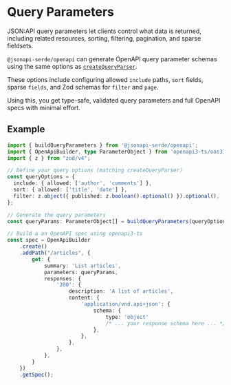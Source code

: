 # Query Parameters

JSON:API query parameters let clients control what data is returned, including related resources, sorting, filtering,
pagination, and sparse fieldsets.

`@jsonapi-serde/openapi` can generate OpenAPI query parameter schemas using the same options as
[`createQueryParser`](/server/parsing-query-parameters).

These options include configuring allowed `include` paths, `sort` fields, sparse `fields`, and Zod schemas for `filter`
and `page`.

Using this, you get type-safe, validated query parameters and full OpenAPI specs with minimal effort.

## Example

```ts
import { buildQueryParameters } from '@jsonapi-serde/openapi';
import { OpenApiBuilder, type ParameterObject } from 'openapi3-ts/oas31';
import { z } from "zod/v4";

// Define your query options (matching createQueryParser)
const queryOptions = {
  include: { allowed: ['author', 'comments'] },
  sort: { allowed: ['title', 'date'] },
  filter: z.object({ published: z.boolean().optional() }).optional(),
};

// Generate the query parameters
const queryParams: ParameterObject[] = buildQueryParameters(queryOptions);

// Build a an OpenAPI spec using openapi3-ts
const spec = OpenApiBuilder
    .create()
    .addPath("/articles", {
        get: {
            summary: 'List articles',
            parameters: queryParams,
            responses: {
                '200': {
                    description: 'A list of articles',
                    content: {
                        'application/vnd.api+json': {
                            schema: {
                                type: 'object'
                                /* ... your response schema here ... */
                            },
                        },
                    },
                },
            },
        }
    })
    .getSpec();
```
